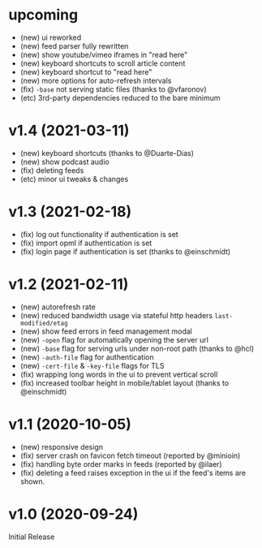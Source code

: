 # upcoming

- (new) ui reworked
- (new) feed parser fully rewritten
- (new) show youtube/vimeo iframes in "read here"
- (new) keyboard shortcuts to scroll article content
- (new) keyboard shortcut to "read here"
- (new) more options for auto-refresh intervals
- (fix) `-base` not serving static files (thanks to @vfaronov)
- (etc) 3rd-party dependencies reduced to the bare minimum

# v1.4 (2021-03-11)

- (new) keyboard shortcuts (thanks to @Duarte-Dias)
- (new) show podcast audio
- (fix) deleting feeds
- (etc) minor ui tweaks & changes

# v1.3 (2021-02-18)

- (fix) log out functionality if authentication is set
- (fix) import opml if authentication is set
- (fix) login page if authentication is set (thanks to @einschmidt)

# v1.2 (2021-02-11)

- (new) autorefresh rate
- (new) reduced bandwidth usage via stateful http headers `last-modified/etag`
- (new) show feed errors in feed management modal
- (new) `-open` flag for automatically opening the server url
- (new) `-base` flag for serving urls under non-root path (thanks to @hcl)
- (new) `-auth-file` flag for authentication
- (new) `-cert-file` & `-key-file` flags for TLS
- (fix) wrapping long words in the ui to prevent vertical scroll
- (fix) increased toolbar height in mobile/tablet layout (thanks to @einschmidt)

# v1.1 (2020-10-05)

- (new) responsive design
- (fix) server crash on favicon fetch timeout (reported by @minioin)
- (fix) handling byte order marks in feeds (reported by @ilaer)
- (fix) deleting a feed raises exception in the ui if the feed's items are shown.

# v1.0 (2020-09-24)

Initial Release
